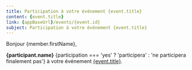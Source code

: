 ```yaml
---
title: Participation à votre événement {event.title}
content: {event.title}
link: {appBaseUrl}/events/{event.id}
subject: Participation à votre événement {event.title}
---
```


Bonjour {member.firstName},

**{participant.name}** {participation === 'yes' ? 'participera' : 'ne participera finalement pas'} à votre événement [{event.title}]({appBaseUrl}/events/{event.id}).
